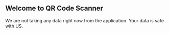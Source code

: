 ## Welcome to QR Code Scanner

We are not taking any data right now from the application. 
Your data is safe with US.

